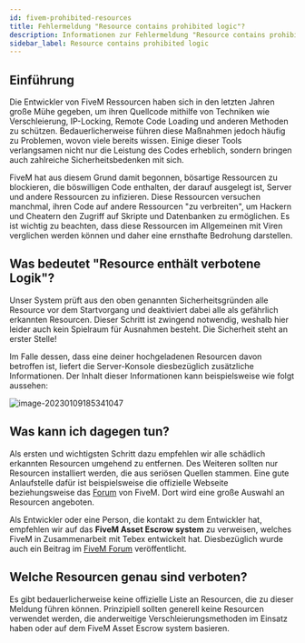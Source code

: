 ```yaml
---
id: fivem-prohibited-resources
title: Fehlermeldung "Resource contains prohibited logic"?
description: Informationen zur Fehlermeldung "Resource contains prohibited logic" bei FiveM-Server - ZAP-Hosting.com Dokumentationen
sidebar_label: Resource contains prohibited logic
---
```




## Einführung

Die Entwickler von FiveM Ressourcen haben sich in den letzten Jahren große Mühe gegeben, um ihren Quellcode mithilfe von Techniken wie Verschleierung, IP-Locking, Remote Code Loading und anderen Methoden zu schützen. Bedauerlicherweise führen diese Maßnahmen jedoch häufig zu Problemen, wovon viele bereits wissen. Einige dieser Tools verlangsamen nicht nur die Leistung des Codes erheblich, sondern bringen auch zahlreiche Sicherheitsbedenken mit sich.

FiveM hat aus diesem Grund damit begonnen, bösartige Ressourcen zu blockieren, die böswilligen Code enthalten, der darauf ausgelegt ist, Server und andere Ressourcen zu infizieren. Diese Ressourcen versuchen manchmal, ihren Code auf andere Ressourcen "zu verbreiten", um Hackern und Cheatern den Zugriff auf Skripte und Datenbanken zu ermöglichen. Es ist wichtig zu beachten, dass diese Ressourcen im Allgemeinen mit Viren verglichen werden können und daher eine ernsthafte Bedrohung darstellen.



## Was bedeutet "Resource enthält verbotene Logik"?

Unser System prüft aus den oben genannten Sicherheitsgründen alle Resource vor dem Startvorgang und deaktiviert dabei alle als gefährlich erkannten Resourcen. Dieser Schritt ist zwingend notwendig, weshalb hier leider auch kein Spielraum für Ausnahmen besteht. Die Sicherheit steht an erster Stelle! 

Im Falle dessen, dass eine deiner hochgeladenen Resourcen davon betroffen ist, liefert die Server-Konsole diesbezüglich zusätzliche Informationen. Der Inhalt dieser Informationen kann beispielsweise wie folgt aussehen: 

![image-20230109185341047](https://user-images.githubusercontent.com/26007280/217035909-10035095-c285-4ad7-9853-675c30ec389e.png)



## Was kann ich dagegen tun?

Als ersten und wichtigsten Schritt dazu empfehlen wir alle schädlich erkannten Resourcen umgehend zu entfernen. Des Weiteren sollten nur Resourcen installiert werden, die aus seriösen Quellen stammen. Eine gute Anlaufstelle dafür ist beispielsweise die offizielle Webseite beziehungsweise das [Forum](https://forum.cfx.re/c/development/releases/7) von FiveM. Dort wird eine große Auswahl an Resourcen angeboten. 

Als Entwickler oder eine Person, die kontakt zu dem Entwickler hat, empfehlen wir auf das **FiveM Asset Escrow system** zu verweisen, welches FiveM in Zusammenarbeit mit Tebex entwickelt hat. Diesbezüglich wurde auch ein Beitrag im [FiveM Forum](https://forum.cfx.re/t/introducing-asset-escrow-for-your-resources/4777151) veröffentlicht.




## Welche Resourcen genau sind verboten?

Es gibt bedauerlicherweise keine offizielle Liste an Resourcen, die zu dieser Meldung führen können. Prinzipiell sollten generell keine Resourcen verwendet werden, die anderweitige Verschleierungsmethoden im Einsatz haben oder auf dem FiveM Asset Escrow system basieren. 



